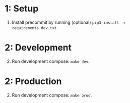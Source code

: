 # 1: Setup


1. Install precommit by running (optional) `pip3 install -r requirements.dev.txt`.

# 2: Development

2. Run development compose: `make dev`.

# 2: Production

2. Run development compose: `make prod`.
